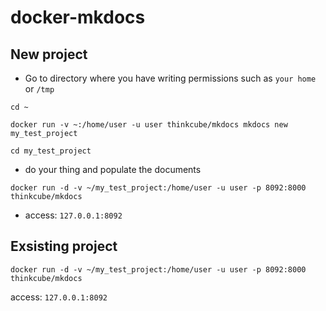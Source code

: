 # docker-mkdocs

## New project

- Go to directory where you have writing permissions such as `your home` or `/tmp`

`cd ~`

`docker run -v ~:/home/user -u user thinkcube/mkdocs mkdocs new my_test_project`

`cd my_test_project`

- do your thing and populate the documents

`docker run -d -v ~/my_test_project:/home/user -u user -p 8092:8000 thinkcube/mkdocs`

- access: `127.0.0.1:8092`

## Exsisting project

`docker run -d -v ~/my_test_project:/home/user -u user -p 8092:8000 thinkcube/mkdocs`

access: `127.0.0.1:8092`

